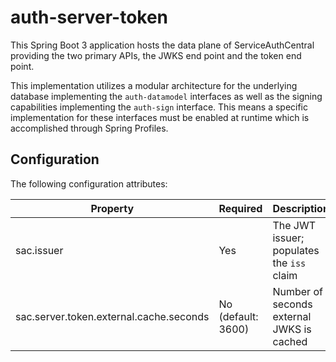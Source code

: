 # auth-server-token

This Spring Boot 3 application hosts the data plane of ServiceAuthCentral providing the two primary APIs, the JWKS end point and the token end point.

This implementation utilizes a modular architecture for the underlying database implementing the `auth-datamodel` interfaces as well as the signing capabilities implementing the `auth-sign` interface. This means a specific implementation for these interfaces must be enabled at runtime which is accomplished through Spring Profiles.

## Configuration

The following configuration attributes:

| Property                                | Required           | Description                               |
| --------------------------------------- | ------------------ | ----------------------------------------- |
| sac.issuer                              | Yes                | The JWT issuer; populates the `iss` claim |
| sac.server.token.external.cache.seconds | No (default: 3600) | Number of seconds external JWKS is cached |
